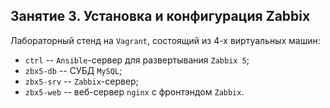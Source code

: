 ## Занятие 3. Установка и конфигурация Zabbix

Лабораторный стенд на `Vagrant`, состоящий из 4-х виртуальных машин:  
- `ctrl` -- `Ansible`-сервер для развертывания `Zabbix 5`;  
- `zbx5-db` -- СУБД `MySQL`;   
- `zbx5-srv` -- `Zabbix`-сервер;  
- `zbx5-web` -- веб-сервер `nginx` с фронтэндом `Zabbix`.

